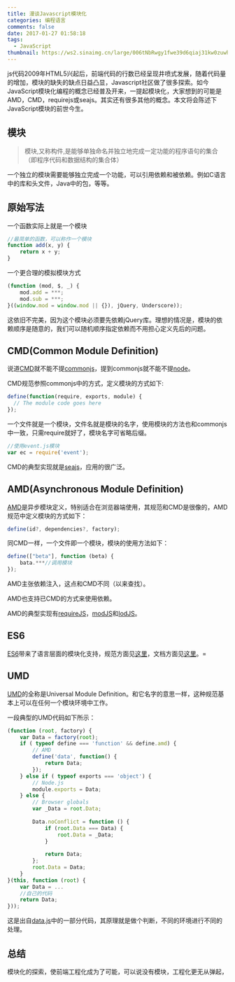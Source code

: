 ```yaml
---
title: 漫谈Javascript模块化
categories: 编程语言
comments: false
date: 2017-01-27 01:58:18
tags:
  - JavaScript 
thumbnail: https://ws2.sinaimg.cn/large/006tNbRwgy1fwe39d6qiaj31kw0zuwh0.jpg
---
```


js代码2009年HTML5兴起后，前端代码的行数已经呈现井喷式发展，随着代码量的增加，模块的缺失的缺点日益凸显，Javascript社区做了很多探索。如今JavaScript模块化编程的概念已经普及开来，一提起模块化，大家想到的可能是AMD，CMD，requirejs或seajs。其实还有很多其他的概念。本文将会陈述下JavaScript模块的前世今生。

<!--more-->

## 模块

> 模块,又称构件,是能够单独命名并独立地完成一定功能的程序语句的集合（即程序代码和数据结构的集合体）

一个独立的模块需要能够独立完成一个功能，可以引用依赖和被依赖。例如C语言中的库和头文件，Java中的包，等等。

## 原始写法

一个函数实际上就是一个模块

```javascript
//最简单的函数，可以称作一个模块
function add(x, y) {
	return x + y;
}
```

一个更合理的模拟模块方式

```javascript
(function (mod, $, _) {
	mod.add = ***;
	mod.sub = ***;
}((window.mod = window.mod || {}), jQuery, Underscore));
```

这依旧不完美，因为这个模块必须要先依赖jQuery库。理想的情况是，模块的依赖顺序是随意的，我们可以随机顺序指定依赖而不用担心定义先后的问题。



## CMD(Common Module Definition)

说道[CMD](https://github.com/cmdjs/specification)就不能不提[commonjs](http://wiki.commonjs.org/wiki/CommonJS)，提到commonjs就不能不提[node](http://nodejs.org/)。

CMD规范参照commonjs中的方式，定义模块的方式如下:

```javascript
define(function(require, exports, module) {
  // The module code goes here
});
```

一个文件就是一个模块，文件名就是模块的名字，使用模块的方法也和commonjs中一致，只需require就好了，模块名字可省略后缀。

```javascript
//使用event.js模块
var ec = require('event');
```

CMD的典型实现就是[seajs](http://seajs.org/)，应用的很广泛。



## AMD(Asynchronous Module Definition)

[AMD](https://github.com/amdjs/amdjs-api/wiki/AMD-(%E4%B8%AD%E6%96%87%E7%89%88))是异步模块定义，特别适合在浏览器端使用，其规范和CMD是很像的，AMD规范中定义模块的方式如下：

```javascript
define(id?, dependencies?, factory);
```

同CMD一样，一个文件即一个模块，模块的使用方法如下：

```javascript
define(["beta"], function (beta) {
	bata.***//调用模块
});
```

AMD主张依赖注入，这点和CMD不同（以来查找）。

AMD也支持已CMD的方式来使用依赖。

AMD的典型实现有[requireJS](http://requirejs.org/)，[modJS](https://github.com/fex-team/mod)和[lodJS](https://github.com/yanhaijing/lodjs)。



## ES6

[ES6](http://yanhaijing.com/es5/)带来了语言层面的模块化支持，规范方面见[这里](https://people.mozilla.org/~jorendorff/es6-draft.html#sec-module-namespace-exotic-objects)，文档方面见[这里](http://es6.ruanyifeng.com/#docs/class)。=



## UMD

[UMD](https://github.com/umdjs/umd)的全称是Universal Module Definition。和它名字的意思一样，这种规范基本上可以在任何一个模块环境中工作。

一段典型的UMD代码如下所示：

```javascript
(function (root, factory) {
    var Data = factory(root);
    if ( typeof define === 'function' && define.amd) {
        // AMD
        define('data', function() {
            return Data;
        });
    } else if ( typeof exports === 'object') {
        // Node.js
        module.exports = Data;
    } else {
        // Browser globals
        var _Data = root.Data;
        
        Data.noConflict = function () {
            if (root.Data === Data) {
                root.Data = _Data;
            }
            
            return Data;
        };
        root.Data = Data;
    }
}(this, function (root) {
	var Data = ...
	//自己的代码
	return Data;
}));
```

这是出自[data.js](https://github.com/yanhaijing/data.js)中的一部分代码，其原理就是做个判断，不同的环境进行不同的处理。



## 总结

模块化的探索，使前端工程化成为了可能，可以说没有模块，工程化更无从弹起，